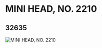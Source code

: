 # MINI HEAD, NO. 2210
## 32635
![MINI HEAD, NO. 2210](https://lc-www-live-s.legocdn.com/media/bricks/5/2/6182328.jpg)